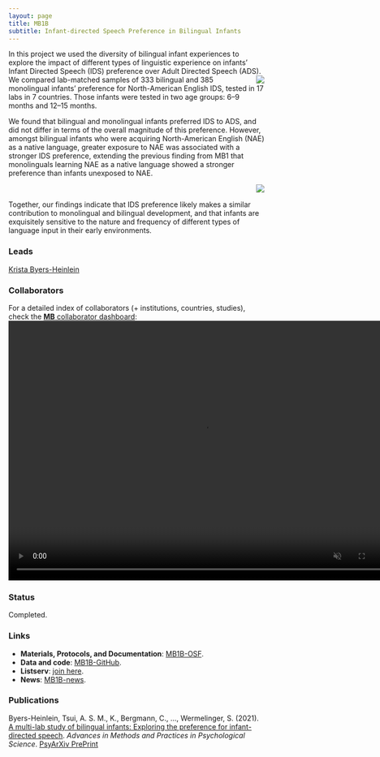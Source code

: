 ```yaml
---
layout: page
title: MB1B
subtitle: Infant-directed Speech Preference in Bilingual Infants
---
```


<!--
To-do:
- Add high resolution plot.
-->

In this project we used the diversity of bilingual infant experiences to explore the impact of different types of linguistic experience on infants’ Infant Directed Speech (IDS) preference over Adult Directed Speech (ADS). <img style="float: right;" src="/assets/img/eyetracking_unicph_2yo_3_300px.jpg"> We compared lab-matched samples of 333 bilingual and 385 monolingual infants’ preference for North-American English IDS, tested in 17 labs in 7 countries. Those infants were tested in two age groups: 6–9 months and 12–15 months.

We found that bilingual and monolingual infants preferred IDS to ADS, and did not differ in terms of the overall magnitude of this preference. However, amongst bilingual infants who were acquiring North-American English (NAE) as a native language, greater exposure to NAE was associated with a stronger IDS preference, extending the previous finding from MB1 that monolinguals learning NAE as a native language showed a stronger preference than infants unexposed to NAE.

<img style="float: right;" src="/assets/img/mb1b_plot1_lq_replace.jpg">
<br>

Together, our findings indicate that IDS preference likely makes a similar contribution to monolingual and bilingual development, and that infants are exquisitely sensitive to the nature and frequency of different types of language input in their early environments.

### Leads
[Krista Byers-Heinlein](https://www.concordia.ca/artsci/psychology/faculty.html?fpid=krista-byers-heinlein)

### Collaborators
For a detailed index of collaborators (+ institutions, countries, studies), check the [**MB** collaborator dashboard](https://rodrigodalben.shinyapps.io/shiny_mb_map/): <video muted autoplay="autoplay" loop="loop" width="768" height="512">
    <source src="/assets/img/dashboard_studies.mp4" type="video/mp4">  
    </video>

<!-- Flourish
<div class="flourish-embed flourish-map" data-src="visualisation/2520162" data-url="https://flo.uri.sh/visualisation/2520162/embed"><script src="https://public.flourish.studio/resources/embed.js"></script></div>
-->

### Status
Completed.

### Links
* **Materials, Protocols, and Documentation**: [MB1B-OSF](https://osf.io/zauhq/).
* **Data and code**: [MB1B-GitHub](https://github.com/manybabies/mb1b-analysis-public).
* **Listserv**: [join here](https://groups.google.com/forum/#!forum/manybabies-bilingual).
* **News**: [MB1B-news]({{site.baseurl}}/tags/#MB1B).

### Publications
Byers-Heinlein, Tsui, A. S. M., K., Bergmann, C., ..., Wermelinger, S. (2021). [A multi-lab study of bilingual infants: Exploring the preference for infant-directed speech](https://doi.org/10.1177/2515245920974622). _Advances in Methods and Practices in Psychological Science_. [PsyArXiv PrePrint](https://psyarxiv.com/sqh9d/)

<!--
**News release**: See also the news releases by
-->
